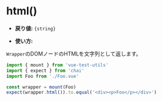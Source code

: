# html()

- **戻り値:** `{string}`

- **使い方:**

`Wrapper`のDOMノードのHTMLを文字列として返します。

```js
import { mount } from 'vue-test-utils'
import { expect } from 'chai'
import Foo from './Foo.vue'

const wrapper = mount(Foo)
expect(wrapper.html()).to.equal('<div><p>Foo</p></div>')
```